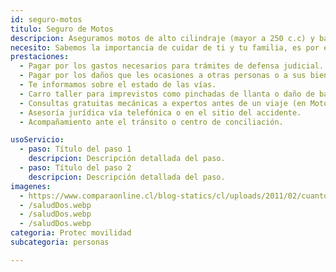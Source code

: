 ```yaml
---
id: seguro-motos
titulo: Seguro de Motos
descripcion: Aseguramos motos de alto cilindraje (mayor a 250 c.c) y bajo cilindraje (menor o igual a 250 c.c.). Para cuidar la tuya, cuentas con tres revisiones preventivas gratis al año y las asesorías que necesites con un mecánico experto. Esto se brinda en el Centro de Servicios Motos Protec Seguros y sus aliados o, si prefieres, de forma virtual, También tienes un peritaje gratuito. Si estás de viaje en carretera y te chocas o varas y tu moto es de alto cilindraje, tienes servicio de grúa de amplio alcance para devolverte o llegar a tu destino. Esto también aplica si tu moto es eléctrica.​
necesito: Sabemos la importancia de cuidar de ti y tu familia, es por ello que, te brindamos las mejores opciones que te permitirán disfrutar de los momentos más especiales de tu vida con tranquilidad.
prestaciones: 
  - Pagar por los gastos necesarios para trámites de defensa judicial.
  - Pagar por los daños que les ocasiones a otras personas o a sus bienes
  - Te informamos sobre el estado de las vías.
  - Carro taller para imprevistos como pinchadas de llanta o daño de batería.
  - Consultas gratuitas mecánicas a expertos antes de un viaje (en Motos Protec Seguros Bogotá, Cali y Medellín).
  - Asesoría jurídica vía telefónica o en el sitio del accidente.
  - Acompañamiento ante el tránsito o centro de conciliación.

usoServicio:
  - paso: Título del paso 1
    descripcion: Descripción detallada del paso.
  - paso: Título del paso 2
    descripcion: Descripción detallada del paso.
imagenes:
  - https://www.comparaonline.cl/blog-statics/cl/uploads/2011/02/cuanto-vale-el-soap-de-moto-442x280.jpg
  - /saludDos.webp
  - /saludDos.webp
  - /saludDos.webp
categoria: Protec movilidad
subcategoria: personas

---
```

